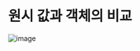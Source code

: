 # 원시 값과 객체의 비교

![image](https://user-images.githubusercontent.com/57784077/125773575-9b1289da-cb2c-49fe-a9e4-0ef8925e7216.png)
